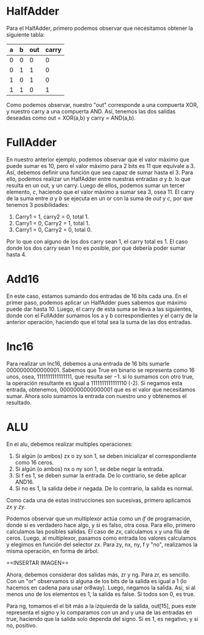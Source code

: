 # HalfAdder

Para el HalfAdder, primero podemos observar que necesitamos obtener la siguiente tabla:

| a | b | out | carry |
|---|---|-----|-------|
| 0 | 0 |  0  |   0   |
| 0 | 1 |  1  |   0   |
| 1 | 0 |  1  |   0   |
| 1 | 1 |  0  |   1   |

Como podemos observar, nuestro "out" corresponde a una compuerta XOR, y nuestro carry a una compuerta AND. Así, tenemos las dos salidas deseadas como out = XOR(a,b) y carry = AND(a,b).

# FullAdder

En nuestro anterior ejemplo, podemos observar que el valor máximo que puede sumar es $10$, pero el valor máximo para 2 bits es $11$ que equivale a 3. Así, debemos definir una función que sea capaz de sumar hasta el 3. Para ello, podemos realizar un HalfAdder entre nuestras entradas $a$ y $b$. lo que resulta en un out, y un carry. Luego de ellos, podemos sumar un tercer elemento, $c$, haciendo que el valor máximo a sumar sea $3$, osea $11$. El carry de  la suma entre $a$ y $b$ se ejecuta en un or con la suma de $out$ y $c$, por que tenemos 3 posibilidades:

1. Carry1 = 1, carry2 = 0, total 1.
2. Carry1 = 0, Carry2 = 1, total 1.
3. Carry1 = 0, Carry2 = 0, total 0.

Por lo que con alguno de los dos carry sean 1, el carry total es 1. El caso donde los dos carry sean 1 no es posible, por que debería poder sumar hasta 4.

# Add16

En este caso, estamos sumando dos entradas de 16 bits cada una. En el primer paso, podemos aplicar un HalfAdder pues sabemos que máximo puede dar hasta 10. Luego, el carry de esta suma se lleva a las siguientes, donde con el FullAdder sumamos los a y b correspondientes y el carry de la anterior operación, haciendo que el total sea la suma de las dos entradas.

# Inc16

Para realizar un Inc16, debemos a una entrada de 16 bits sumarle $0000000000000001$. Sabemos que True en binario se representa como 16 unos, osea, $1111111111111111$, que resulta ser $-1$. si lo sumamos con otro true, la operación resultante es igual a $1111111111111110$ (-2). Si negamos esta entrada, obtenemos, $0000000000000001$ que es el valor que necesitamos sumar. Ahora solo sumamos la entrada con nuestro uno y obtenemos el resultado.

# ALU

En el alu, debemos realizar multiples operaciones:

1. Si algún (o ambos) zx o zy son 1, se deben inicializar el correspondiente como 16 ceros.
2. Si algún (o ambos) nx o ny son 1, se debe negar la entrada.
3. Si f es 1, se deben sumar la entrada. De lo contrario, se debe aplicar AND16.
4. Si no es 1, la salida debe ir negada. De lo contrario, la salida es normal.

Como cada una de estas instrucciones son sucesivas, primero aplicamos $zx$ y $zy$.

Podemos observar que un multiplexor actúa como un $if$ de programación, donde si es verdadero hace algo, y si es falso, otra cosa. Para ello, primero calculamos las posibles salidas. El caso de $zx$, calculamos x y una fila de ceros. Luego, al multiplexor, pasamos como entrada los valores calculamos y elegimos en función del selector zx. Para zy, nx, ny, f y "no", realizamos la misma operación, en forma de árbol.

==INSERTAR IMAGEN==

Ahora, debemos considerar dos salidas más, zr y ng. Para zr, es sencillo. Con un "or" observamos si alguna de los bits de la salida es igual a 1 (lo hacemos en cadena para usar or8way). Luego, negamos la salida. Así, si al menos uno de los elementos es 1, la salida es false. Si todos son 0, es true.

Para ng, tomamos el el bit más a la izquierda de la salida, out[15], pues este representa el signo y lo comparamos con un and y una de las entradas en true, haciendo que la salida solo dependa del signo. Si es 1, es negativo, y si no, positivo.
